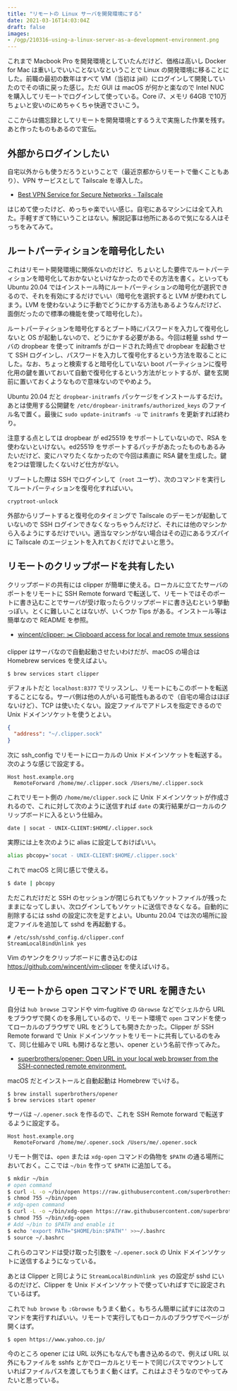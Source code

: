 ```yaml
---
title: "リモートの Linux サーバを開発環境にする"
date: 2021-03-16T14:03:04Z
draft: false
images:
- /ogp/210316-using-a-linux-server-as-a-development-environment.png
---
```


これまで Macbook Pro を開発環境としていたんだけど、価格は高いし Docker for Mac は重いしでいいことないなということで Linux の開発環境に移ることにした。前職の最初の数年はすべて VM（当初は jail）にログインして開発していたのでその頃に戻った感じ。ただ GUI は macOS が何かと楽なので Intel NUC を購入してリモートでログインして使っている。Core i7、メモリ 64GB で10万ちょいと安いのにめちゃくちゃ快適でさいこう。

ここからは備忘録としてリモートを開発環境とするうえで実施した作業を残す。あと作ったものもあるので宣伝。

## 外部からログインしたい

自宅以外からも使うだろうということで（最近京都からリモートで働くこともあり）、VPN サービスとして Tailscale を導入した。

- [Best VPN Service for Secure Networks \- Tailscale](https://tailscale.com/)

はじめて使ったけど、めっちゃ楽でいい感じ。自宅にあるマシンには全て入れた。手軽すぎて特にいうことはない。解説記事は他所にあるので気になる人はそっちをみてみて。

## ルートパーティションを暗号化したい

これはリモート開発環境に関係ないのだけど、ちょいとした要件でルートパーティションを暗号化しておかないといけなかったのでその方法を書く。といっても Ubuntu 20.04 ではインストール時にルートパーティションの暗号化が選択できるので、それを有効にするだけでいい（暗号化を選択すると LVM が使われてしまう。LVM を使わないように手動でどうにかする方法もあるようなんだけど、面倒だったので標準の機能を使って暗号化した）。

ルートパーティションを暗号化するとブート時にパスワードを入力して復号化しないと OS が起動しないので、どうにかする必要がある。今回は軽量 sshd サーバの dropbear を使って initramfs がロードされた時点で dropbear を起動させて SSH ログインし、パスワードを入力して復号化するという方法を取ることにした。なお、ちょっと検索すると暗号化していない boot パーティションに復号化用の鍵を置いておいて自動で復号化するという方法がヒットするが、鍵を玄関前に置いておくようなもので意味ないのでやめよう。

Ubuntu 20.04 だと `dropbear-initramfs` パッケージをインストールするだけ。あとは使用する公開鍵を `/etc/dropbear-initramfs/authorized_keys` のファイル名で置く。最後に `sudo update-initramfs -u` で `initramfs` を更新すれば終わり。

注意する点としては dropbear が ed25519 をサポートしていないので、RSA を使わないといけない。ed25519 をサポートするパッチがあたったものもあるみたいだけど、変にハマりたくなかったので今回は素直に RSA 鍵を生成した。鍵を2つは管理したくないけど仕方がない。

リブートした際は SSH でログインして（`root` ユーザ）、次のコマンドを実行してルートパーティションを復号化すればいい。

```
cryptroot-unlock
```

外部からリブートすると復号化のタイミングで Tailscale のデーモンが起動していないので SSH ログインできなくなっちゃうんだけど、それには他のマシンから入るようにするだけでいい。適当なマシンがない場合はその辺にあるラズパイに Tailscale のエージェントを入れておくだけでよいと思う。

## リモートのクリップボードを共有したい

クリップボードの共有には clipper が簡単に使える。ローカルに立てたサーバのポートをリモートに SSH Remote forward で転送して、リモートではそのポートに書き込むことでサーバが受け取ったらクリップボードに書き込むという挙動っぽい。とくに難しいことはないが、いくつか Tips がある。インストール等は簡単なので README を参照。

- [wincent/clipper: ✂️ Clipboard access for local and remote tmux sessions](https://github.com/wincent/clipper)

clipper はサーバなので自動起動させたいわけだが、macOS の場合は Homebrew services を使えばよい。

```
$ brew services start clipper
```

デフォルトだと `localhost:8377` でリッスンし、リモートにもこのポートを転送することになる。サーバ側は他の人がいる可能性もあるので（自宅の場合はほぼないけど）、TCP は使いたくない。設定ファイルでアドレスを指定できるので Unix ドメインソケットを使うとよい。

```json
{
  "address": "~/.clipper.sock"
}
```

次に ssh_config でリモートにローカルの Unix ドメインソケットを転送する。次のような感じで設定する。

```
Host host.example.org
  RemoteForward /home/me/.clipper.sock /Users/me/.clipper.sock
```

これでリモート側の `/home/me/clipper.sock` に Unix ドメインソケットが作成されるので、これに対して次のように送信すれば `date` の実行結果がローカルのクリップボードに入るという仕組み。

```
date | socat - UNIX-CLIENT:$HOME/.clipper.sock
```

実際には上を次のように alias に設定しておけばいい。

```sh
alias pbcopy='socat - UNIX-CLIENT:$HOME/.clipper.sock'
```

これで macOS と同じ感じで使える。

```sh
$ date | pbcopy
```

ただこれだけだと SSH のセッションが閉じられてもソケットファイルが残ったままになってしまい、次ログインしてもソケットに送信できなくなる。自動的に削除するには sshd の設定に次を足すとよい。Ubuntu 20.04 では次の場所に設定ファイルを追加して sshd を再起動する。

```
# /etc/ssh/sshd_config.d/clipper.conf
StreamLocalBindUnlink yes
```

Vim のヤンクをクリップボードに書き込むのは https://github.com/wincent/vim-clipper を使えばいける。

## リモートから open コマンドで URL を開きたい

自分は `hub browse` コマンドや vim-fugitive の `Gbrowse` などでシェルから URL をブラウザで開くのを多用しているので、リモート環境で `open` コマンドを使ってローカルのブラウザで URL をどうしても開きたかった。Clipper が SSH Remote forward で Unix ドメインソケットをリモートに共有しているのをみて、同じ仕組みで URL も開けるなと思い、opener という名前で作ってみた。

- [superbrothers/opener: Open URL in your local web browser from the SSH\-connected remote environment\.](https://github.com/superbrothers/opener)

macOS だとインストールと自動起動は Homebrew でいける。

```
$ brew install superbrothers/opener
$ brew services start opener
```

サーバは `~/.opener.sock` を作るので、これを SSH Remote forward で転送するように設定する。

```
Host host.example.org
  RemoteForward /home/me/.opener.sock /Users/me/.opener.sock
```

リモート側では、`open` または `xdg-open` コマンドの偽物を `$PATH` の通る場所においておく。ここでは `~/bin` を作って `$PATH` に追加してる。

```sh
$ mkdir ~/bin
# open command
$ curl -L -o ~/bin/open https://raw.githubusercontent.com/superbrothers/opener/master/bin/open
$ chmod 755 ~/bin/open
# xdg-open command
$ curl -L -o ~/bin/xdg-open https://raw.githubusercontent.com/superbrothers/opener/master/bin/xdg-open
$ chmod 755 ~/bin/xdg-open
# Add ~/bin to $PATH and enable it
$ echo 'export PATH="$HOME/bin:$PATH"' >>~/.bashrc
$ source ~/.bashrc
```

これらのコマンドは受け取った引数を `~/.opener.sock` の Unix ドメインソケットに送信するようになっている。

あとは Clipper と同じように `StreamLocalBindUnlink yes` の設定が sshd にいるのだけど、Clipper を Unix ドメインソケットで使っていればすでに設定されているはず。

これで `hub browse` も `:Gbrowse` もうまく動く。もちろん簡単に試すには次のコマンドを実行すればいい。リモートで実行してもローカルのブラウザでページが開くはず。

```
$ open https://www.yahoo.co.jp/
```

今のところ opener には URL 以外にもなんでも書き込めるので、例えば URL 以外にもファイルを sshfs とかでローカルとリモートで同じパスでマウントしていればファイルパスを渡してもうまく動くはず。これはよさそうなのでやってみたいと思っている。
